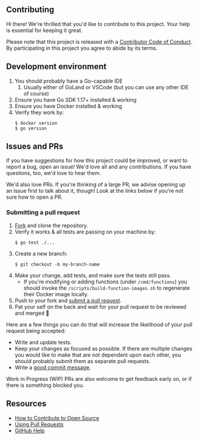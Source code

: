## Contributing

[fork]: /fork
[pr]: /compare
[code-of-conduct]: CODE_OF_CONDUCT.md

Hi there! We're thrilled that you'd like to contribute to this project. Your help is essential for keeping it great.

Please note that this project is released with a [Contributor Code of Conduct][code-of-conduct]. By participating in 
this project you agree to abide by its terms.

## Development environment

1. You should probably have a Go-capable IDE
   1. Usually either of GoLand or VSCode (but you can use any other IDE of course)
2. Ensure you have Go SDK 1.17+ installed & working
3. Ensure you have Docker installed & working
4. Verify they work by:
   ```shell
   $ docker version
   $ go version
   ```

## Issues and PRs

If you have suggestions for how this project could be improved, or want to report a bug, open an issue! We'd love all 
and any contributions. If you have questions, too, we'd love to hear them.

We'd also love PRs. If you're thinking of a large PR, we advise opening up an issue first to talk about it, though! Look
at the links below if you're not sure how to open a PR.

### Submitting a pull request

1. [Fork][fork] and clone the repository.
2. Verify it works & all tests are passing on your machine by:
   ```shell
   $ go test ./...
   ```
3. Create a new branch:
   ```shell
   $ git checkout -b my-branch-name
   ```
4. Make your change, add tests, and make sure the tests still pass.
   - If you're modifying or adding functions (under `/cmd/functions`) you should invoke the 
     `/scripts/build-function-images.sh` to regenerate their Docker image locally.
5. Push to your fork and [submit a pull request][pr].
6. Pat your self on the back and wait for your pull request to be reviewed and merged 👏

Here are a few things you can do that will increase the likelihood of your pull request being accepted:

- Write and update tests.
- Keep your changes as focused as possible. If there are multiple changes you would like to make that are not dependent 
  upon each other, you should probably submit them as separate pull requests.
- Write a [good commit message](http://tbaggery.com/2008/04/19/a-note-about-git-commit-messages.html).

Work in Progress (WIP) PRs are also welcome to get feedback early on, or if there is something blocked you.

## Resources

- [How to Contribute to Open Source](https://opensource.guide/how-to-contribute/)
- [Using Pull Requests](https://help.github.com/articles/about-pull-requests/)
- [GitHub Help](https://help.github.com)
